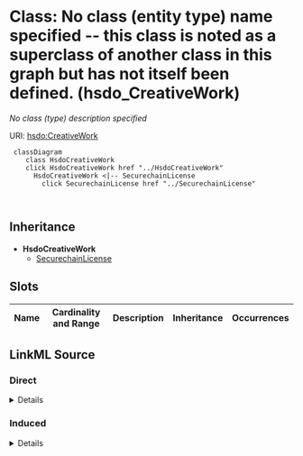

# Class: No class (entity type) name specified -- this class is noted as a superclass of another class in this graph but has not itself been defined. (hsdo_CreativeWork)


_No class (type) description specified_







URI: [hsdo:CreativeWork](http://schema.org/CreativeWork)






```mermaid
 classDiagram
    class HsdoCreativeWork
    click HsdoCreativeWork href "../HsdoCreativeWork"
      HsdoCreativeWork <|-- SecurechainLicense
        click SecurechainLicense href "../SecurechainLicense"
      
      
```





## Inheritance
* **HsdoCreativeWork**
    * [SecurechainLicense](../classes/SecurechainLicense.md)



## Slots

| Name | Cardinality and Range | Description | Inheritance | Occurrences |
| ---  | --- | --- | --- | --- |














## LinkML Source

<!-- TODO: investigate https://stackoverflow.com/questions/37606292/how-to-create-tabbed-code-blocks-in-mkdocs-or-sphinx -->

### Direct

<details>

```yaml
name: hsdo_CreativeWork
conforms_to: No schema conformance document specified
description: No class (type) description specified
title: No class (entity type) name specified -- this class is noted as a superclass
  of another class in this graph but has not itself been defined.
from_schema: secure-chain-kg
rank: 1000
class_uri: hsdo:CreativeWork

```
</details>

### Induced

<details>

```yaml
name: hsdo_CreativeWork
conforms_to: No schema conformance document specified
description: No class (type) description specified
title: No class (entity type) name specified -- this class is noted as a superclass
  of another class in this graph but has not itself been defined.
from_schema: secure-chain-kg
rank: 1000
class_uri: hsdo:CreativeWork

```
</details>